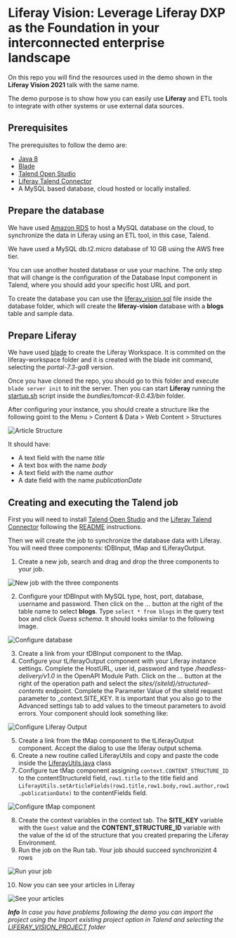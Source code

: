 # Liferay Vision: Leverage Liferay DXP as the Foundation in your interconnected enterprise landscape

On this repo you will find the resources used in the demo shown in the **Liferay Vision 2021** talk with the same name.

The demo purpose is to show how you can easily use **Liferay** and ETL tools to integrate with other systems or use external data sources.

## Prerequisites

The prerequisites to follow the demo are:
- [Java 8](https://adoptium.net/?variant=openjdk8&jvmVariant=hotspot)
- [Blade](https://learn.liferay.com/dxp/latest/en/developing-applications/tooling/blade-cli/installing-and-updating-blade-cli.html)
- [Talend Open Studio](https://www.talend.com/products/talend-open-studio/)
- [Liferay Talend Connector](https://github.com/liferay/liferay-portal/tree/master/modules/etl/talend)
- A MySQL based database, cloud hosted or locally installed.

## Prepare the database

We have used [Amazon RDS](https://aws.amazon.com/rds/?nc1=h_ls) to host a MySQL database on the cloud, to synchronize the data in Liferay using an ETL tool, in this case, Talend.

We have used a MySQL db.t2.micro database of 10 GB using the AWS free tier.

You can use another hosted database or use your machine. The only step that will change is the configuration of the Database Input component in Talend, where you should add your specific host URL and port.

To create the database you can use the [liferay_vision.sql](database/liferay_vision.sql) file inside the database folder, which will create the **liferay-vision** database with a **blogs** table and sample data.

## Prepare Liferay

We have used [blade](https://help.liferay.com/hc/es/articles/360018164591-Blade-CLI-) to create the Liferay Workspace. It is commited on the liferay-workspace folder and it is created with the blade init command, selecting the _portal-7.3-ga8_ version.

Once you have cloned the repo, you should go to this folder and execute `blade server init` to init the server. Then you can start **Liferay** running the [startup.sh](liferay-workspace/bundles/tomcat-9.0.43/bin/startup.sh) script inside the _bundles/tomcat-9.0.43/bin_ folder.

After configuring your instance, you should create a structure like the following goint to the Menu > Content & Data > Web Content > Structures

![Article Structure](resources/images/article-structure.png)

It should have:
- A text field with the name _title_
- A text box with the name _body_
- A text field with the name _author_
- A date field with the name _publicationDate_

## Creating and executing the Talend job

First you will need to install [Talend Open Studio](https://www.talend.com/products/talend-open-studio/) and the [Liferay Talend Connector](https://github.com/liferay/liferay-portal/tree/master/modules/etl/talend) following the [README](https://github.com/liferay/liferay-portal/tree/master/modules/etl/talend/README.md) instructions.

Then we will create the job to synchronize the database data with Liferay. You will need three components: tDBInput, tMap and tLiferayOutput. 

1. Create a new job, search and drag and drop the three components to your job.

![New job with the three components](resources/images/talend-step-1.png)

2. Configure your tDBInput with MySQL type, host, port, database, username and password. Then click on the _..._ button at the right of the table name to select **blogs**. Type `select * from blogs` in the query text box and click _Guess schema_. It should looks similar to the following image.

![Configure database](resources/images/talend-step-2.png)

3. Create a link from your tDBInput component to the tMap.
4. Configure your tLiferayOutput component with your Liferay instance settings. Complete the HostURL, user id, password and type _/headless-delivery/v1.0_ in the OpenAPI Module Path. Click on the _..._ button at the right of the operation path and select the _sites/{siteId}/structured-contents_ endpoint. Complete the Parameter Value of the siteId request parameter to _context.SITE_KEY. It is important that you also go to the Advanced settings tab to add values to the timeout parameters to avoid errors. Your component should look something like:

![Configure Liferay Output](resources/images/talend-step-4.png)

5. Create a link from the tMap component to the tLiferayOutput component. Accept the dialog to use the liferay output schema.
6. Create a new routine called LiferayUtils and copy and paste the code inside the [LiferayUtils.java](talend/LiferayRoutines.java) class
7. Configure tue tMap component assigning `context.CONTENT_STRUCTURE_ID` to the contentStructureId field, `row1.title` to the title field and `LiferayUtils.setArticleFields(row1.title,row1.body,row1.author,row1.publicationDate)` to the contentFields field.

![Configure tMap component](resources/images/talend-step-7.png)

8. Create the context variables in the context tab. The **SITE_KEY** variable with the `Guest` value and the **CONTENT_STRUCTURE_ID** variable with the value of the id of the structure that you created preparing the Liferay Environment.
9. Run the job on the Run tab. Your job should succeed synchronizint 4 rows

![Run your job](resources/images/talend-step-9.png)

10. Now you can see your articles in Liferay

![See your articles](resources/images/talend-step-10.png)

_**Info** In case you have problems following the demo you can import the project using the Import existing project option in Talend and selecting the [LIFERAY_VISION_PROJECT](talend/LIFERAY_VISION_PROJECT) folder_
